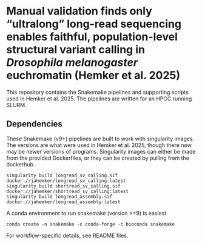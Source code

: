 # Manual validation finds only “ultralong” long-read sequencing enables faithful, population-level structural variant calling in _Drosophila melanogaster_ euchromatin (Hemker et al. 2025)
This repository contains the Snakemake pipelines and supporting scripts used in Hemker et al. 2025. The pipelines are written for an HPCC running SLURM.
## Dependencies 
These Snakemake (v9+) pipelines are built to work with singularity images. The versions are what were used in Hemker et al. 2025, though there now may be newer versions of programs. Singularity images can either be made from the provided Dockerfiles, or they can be created by pulling from the dockerhub.
```
singularity build longread_sv_calling.sif docker://jahemker/longread_sv_calling:latest
singularity build shortread_sv_calling.sif docker://jahemker/shortread_sv_calling:latest
singularity build longread_assembly.sif docker://jahemker/longread_assembly:latest
```
A conda environment to run snakemake (version >=9) is easiest.
```
conda create -n snakemake -c conda-forge -c bioconda snakemake
```

For workflow-specific details, see README files.
